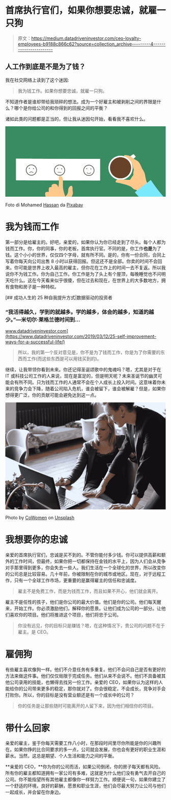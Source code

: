 # 首席执行官们，如果你想要忠诚，就雇一只狗

> 原文：<https://medium.datadriveninvestor.com/ceo-loyalty-employees-b9188c866c62?source=collection_archive---------4----------------------->

## 人工作到底是不是为了钱？

我在社交网络上读到了这个迷因:

> 我为钱工作。如果你想要忠诚，就雇一只狗。

不知道作者是谁却带给我琐碎的想法。成为一个好雇主和被剥削之间的界限是什么？哪个是你给公司的和你得到的回报之间的平衡？

诸如此类的问题都是正当的，但让我从迷因句开始，看看我不喜欢什么。

![](img/261212c0d9e57fcf0505df69370d33c7.png)

Foto di Mohamed [Hassan](https://pixabay.com/it/users/mohamed_hassan-5229782/?utm_source=link-attribution&utm_medium=referral&utm_campaign=image&utm_content=3240007) da [Pixabay](https://pixabay.com/it/?utm_source=link-attribution&utm_medium=referral&utm_campaign=image&utm_content=3240007)

# 我为钱而工作

第一部分是给雇主的。好吧，亲爱的，如果你认为你已经走到了尽头。每个人都为钱而工作。你，你的同事，你的老板，首席执行官。不同的是，你工作**也是**为了钱。这个小小的世界，仅仅四个字母，就有所不同。是的，你有一份合同，合同上写着你每天向公司出售 8 小时以获得回报。但这还不是全部。你卖的时间不会回来。你可能是世界上收入最高的雇主，但你花在工作上的时间一去不复返。所以我说你不为钱工作。你为自己工作。你工作是为了头上有个屋顶，每晚睡觉也不问明天吃什么。这在今天看来似乎很傻，但在过去和现在，在世界上的大多数地方，拥有食物和房子是一种特权。

[](https://www.datadriveninvestor.com/2019/03/12/25-self-improvement-ways-for-a-successful-life/) [## 成功人生的 25 种自我提升方式|数据驱动的投资者

### “我活得越久，学到的就越多。学的越多，体会的越多，知道的越少。”―米切尔·莱格兰德时间到…

www.datadriveninvestor.com](https://www.datadriveninvestor.com/2019/03/12/25-self-improvement-ways-for-a-successful-life/) 

> 所以，我的第一个反对意见是，你不是为了钱而工作，你是为了你需要的东西而工作(而这些东西是可以用钱买到的)。

继续，让我带领你看到未来。你还记得圣诞颂歌中的鬼魂吗？嗯，尤其是对于在 IT 或科技公司工作的人来说，现在是富足的，但是明天呢？未来圣诞节的幽灵可能会有所不同。只为钱而工作的人通常不会在个人成长上投入时间。这意味着你未来的竞争力会下降，随着公司陷入危机，谁会被留下，谁会被解雇？但是，如果你想得更广泛，你的贡献可能会避免达到这一点。

![](img/3ddb78afc00992747bd3110f5b958364.png)

Photo by [CoWomen](https://unsplash.com/@cowomen?utm_source=medium&utm_medium=referral) on [Unsplash](https://unsplash.com?utm_source=medium&utm_medium=referral)

# 我想要你的忠诚

亲爱的首席执行官们，忠诚是买不到的。不管你能付多少钱。你可以提供高薪和额外的工作时间，但最终，如果你把一切都保持在金钱的水平上，因为人们会从竞争对手那里得到更多，你会失去一些人。我们生活在一个全球化的世界，所以改变你的公司总是比较容易。几十年前，你被限制在你的城市或地区。现在，对于远程工作，只有一个全球工作市场，更重要的是赢得雇主的信任和忠诚度。

> 雇主不是免费工作，而是为钱而工作，而且如果不开心，他们就会离开。

雇主不是任性的孩子，他们是你公司的最大价值。他们是你的公司。他们每天醒来，开始工作。你必须激励他们，解释你的愿景。让他们成为公司的一部分。让他们喜欢你的项目。他们将推进这个项目，他们将忠于公司。

> 你没有远见，你的目标只是赚钱？嗯，在这种情况下，贵公司的问题不在于雇主。是 CEO。

# 雇佣狗

有些雇主喜欢像狗一样。他们不介意任务有多重复。他们不会问自己是否有更好的方法来做这件事。他们仅仅局限于完成任务。他们从来不会说不。他们不具备被其他公司录用的技能，也懒得去找另一份工作。亲爱的 CEO，如果你认为这样的人能给你的公司带来更多的稳定，那你就对了。你会很稳定，不会成长，竞争对手会打败你。所以，你的目标是没有营业额还是有一个成长中的公司？

> 你的任务是让那些随时可能离开的人留下来，因为他们相信你的项目。

# 带什么回家

亲爱的雇主，鉴于你每天需要工作八小时，在那段时间里尽你所能是你的兴趣所在。如果你挣的比合同要求的多一点，公司就会发展，你也会有更好的职业生涯和薪水。当然，这总是期望、个人生活和能力之间的平衡。

**亲爱的 CEO，**你为你的公司而活，如果公司倒闭，你的房子每天都有风险。所有你的雇主都知道拥有一家公司有多难，这就是为什么他们没有勇气去开自己的公司。你不能指望所有其他雇主都像你一样努力工作。顺便说一句，如果你建立了一个舒适的环境，良好的薪酬，愿景和职业生涯，他们会尽最大努力让公司与他们一起成长，并会留在你身边。